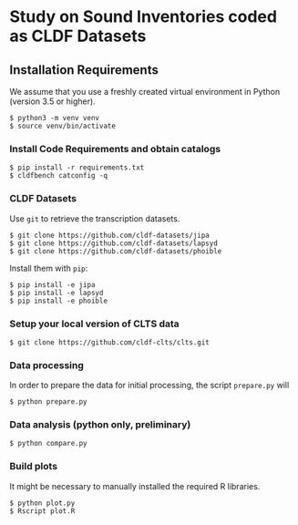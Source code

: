 # Study on Sound Inventories coded as CLDF Datasets

## Installation Requirements

We assume that you use a freshly created virtual environment in Python (version 3.5 or higher).

```
$ python3 -m venv venv
$ source venv/bin/activate
```

### Install Code Requirements and obtain catalogs

```
$ pip install -r requirements.txt
$ cldfbench catconfig -q
```

### CLDF Datasets

Use `git` to retrieve the transcription datasets.

```
$ git clone https://github.com/cldf-datasets/jipa
$ git clone https://github.com/cldf-datasets/lapsyd
$ git clone https://github.com/cldf-datasets/phoible
```

Install them with `pip`:

```
$ pip install -e jipa
$ pip install -e lapsyd
$ pip install -e phoible
```

### Setup your local version of CLTS data

```
$ git clone https://github.com/cldf-clts/clts.git
```

### Data processing

In order to prepare the data for initial processing, the script `prepare.py` will 

```
$ python prepare.py
```

### Data analysis (python only, preliminary)

```
$ python compare.py
```

### Build plots

It might be necessary to manually installed the required R libraries.

```
$ python plot.py
$ Rscript plot.R
```

